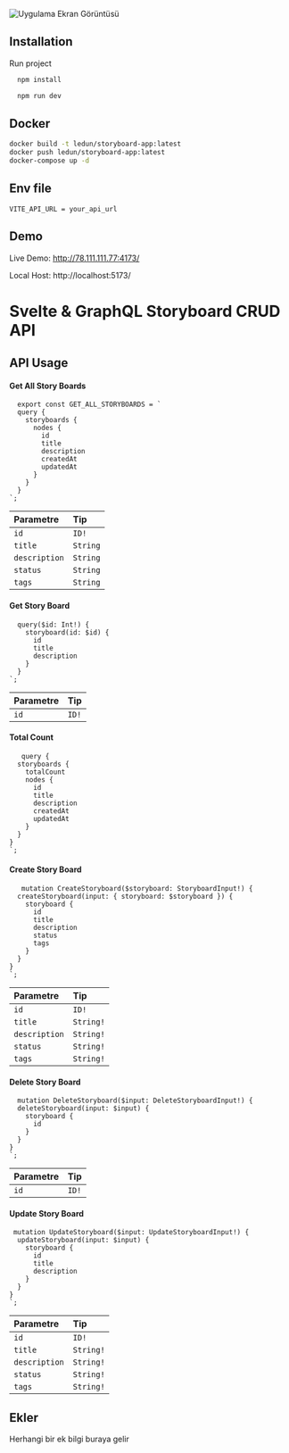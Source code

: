![Uygulama Ekran Görüntüsü](https://i.ibb.co/52r9yxJ/og-image-lg.jpg)

  
## Installation

Run project

```bash
  npm install

  npm run dev
```
## Docker

  ```bash
  docker build -t ledun/storyboard-app:latest
  docker push ledun/storyboard-app:latest
  docker-compose up -d
```

## Env file

`VITE_API_URL = your_api_url`


  
## Demo

Live Demo: http://78.111.111.77:4173/

Local Host: http://localhost:5173/
  
# Svelte & GraphQL Storyboard CRUD API



## API Usage

#### Get All Story Boards

```http
  export const GET_ALL_STORYBOARDS = `
  query {
    storyboards {
      nodes {
        id
        title
        description
        createdAt
        updatedAt
      }
    }
  }
`;
```

| Parametre | Tip     |
| :-------- | :------- |
| `id` | `ID!` 
| `title` | `String` 
| `description` | `String` 
| `status` | `String` 
| `tags` | `String` 

#### Get Story Board

```http
  query($id: Int!) {
    storyboard(id: $id) {
      id
      title
      description
    }
  }
`;
```

| Parametre | Tip     |
| :-------- | :------- |
| `id` | `ID!` |


#### Total Count

```http
   query {
  storyboards {
    totalCount
    nodes {
      id
      title
      description
      createdAt
      updatedAt
    }
  }
}
`;
```

#### Create Story Board

```http
   mutation CreateStoryboard($storyboard: StoryboardInput!) {
  createStoryboard(input: { storyboard: $storyboard }) {
    storyboard {
      id
      title
      description
      status
      tags
    }
  }
}
`;
```

| Parametre | Tip     |
| :-------- | :------- | 
| `id` | `ID!` 
| `title` | `String!` 
| `description` | `String!` 
| `status` | `String!` 
| `tags` | `String!` 


#### Delete Story Board

```http
  mutation DeleteStoryboard($input: DeleteStoryboardInput!) {
  deleteStoryboard(input: $input) {
    storyboard {
      id
    }
  }
}
`;
```

| Parametre | Tip     |
| :-------- | :------- |
| `id` | `ID!` 


  
#### Update Story Board

```http
 mutation UpdateStoryboard($input: UpdateStoryboardInput!) {
  updateStoryboard(input: $input) {
    storyboard {
      id
      title
      description
    }
  }
}
`;
```

| Parametre | Tip     |
| :-------- | :------- | 
| `id` | `ID!`  
| `title` | `String!`  
| `description` | `String!` 
| `status` | `String!` 
| `tags` | `String!` 


## Ekler

Herhangi bir ek bilgi buraya gelir

  
